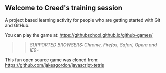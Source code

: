 ## Welcome to Creed's training session

A project based learning activity for people who are getting started with Git and GitHub.

You can play the game at: https://githubschool.github.io/github-games/

>> _*SUPPORTED BROWSERS*: Chrome, Firefox, Safari, Opera and IE9+_

This fun open source game was cloned from: https://github.com/jakesgordon/javascript-tetris
